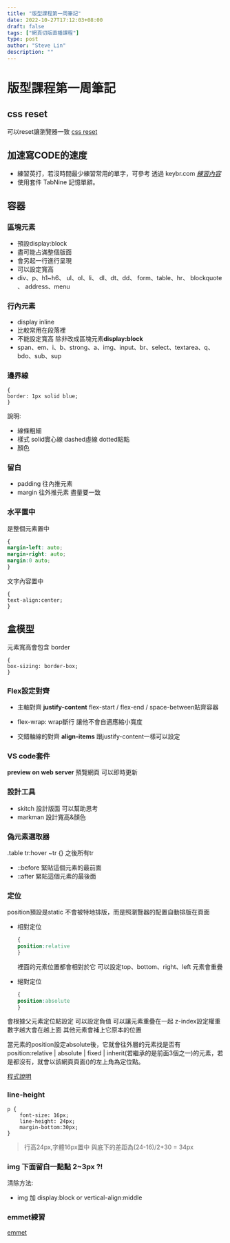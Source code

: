 ```yaml
---
title: "版型課程第一周筆記"
date: 2022-10-27T17:12:03+08:00
draft: false
tags: ["網頁切版直播課程"]
type: post
author: "Steve Lin"
description: ""
---
```




# 版型課程第一周筆記

## css reset
可以reset讓瀏覽器一致
[css reset ](https://meyerweb.com/eric/tools/css/reset/)

## 加速寫CODE的速度
* 練習英打，若沒時間最少練習常用的單字，可參考   透過 keybr.com [*練習內容*](https://github.com/hexschool/EmmetPractice)
* 使用套件 TabNine  記憶單辭。

## 容器
### 區塊元素
- 預設display:block
- 盡可能占滿整個版面
- 會另起一行進行呈現
- 可以設定寬高
- div、p、h1~h6、
ul、ol、li、
dl、dt、dd、
form、table、hr、
blockquote 、
address、menu

### 行內元素
- display inline
- 比較常用在段落裡
- 不能設定寬高 除非改成區塊元素**display:block**
- span、em、i、b、strong、a、img、input、br、select、textarea、q、bdo、sub、sup

### 邊界線
``` css=
{
border: 1px solid blue;
}
```

說明:
- 線條粗細
- 樣式 solid實心線 dashed虛線 dotted點點
- 顏色

### 留白
- padding
往內推元素
- margin
往外推元素
盡量要一致

### 水平置中
是整個元素置中
```css =
{
margin-left: auto;
margin-right: auto;
margin:0 auto;
}
```
文字內容置中
```css=
{
text-align:center;
}
```



## 盒模型
元素寬高會包含 border
```css=
{
box-sizing: border-box;
}
```


### Flex設定對齊
- 主軸對齊
**justify-content**
flex-start / flex-end / space-between貼齊容器

- flex-wrap: wrap斷行
讓他不會自適應縮小寬度

- 交錯軸線的對齊
**align-items**
跟justify-content一樣可以設定

### VS code套件 
**preview on web server**
預覽網頁
可以即時更新

### 設計工具
- skitch
  設計版面 可以幫助思考
- markman
  設計寬高&顏色


### 偽元素選取器
.table tr:hover ~tr {}
之後所有tr

- ::before 緊貼這個元素的最前面
- ::after  緊貼這個元素的最後面

### 定位
position預設是static
不會被特地排版，而是照瀏覽器的配置自動排版在頁面


- 相對定位
  ```css
  {
  position:relative
  }
  ```
  裡面的元素位置都會相對於它
  可以設定top、bottom、right、left
  元素會重疊
  
- 絕對定位
  ```css
  {
  position:absolute
  }
  ```
會根據父元素定位點設定
可以設定負值
可以讓元素重疊在一起
z-index設定權重 數字越大會在越上面
其他元素會補上它原本的位置

當元素的position設定absolute後，它就會往外層的元素找是否有position:relative | absolute | fixed | inherit(若繼承的是前面3個之一)的元素，若是都沒有，就會以該網頁頁面(<body>)的左上角為定位點。

[程式說明](https://ithelp.ithome.com.tw/articles/10212202)


### line-height
```css=
p {
    font-size: 16px;
    line-height: 24px;
    margin-bottom:30px;
}
```
> 行高24px,字體16px置中
> 與底下的差距為(24-16)/2+30 = 34px
> 

### img 下面留白一點點 2~3px ?!
清除方法:
* img 加 display:block or vertical-align:middle

### emmet練習
[emmet](https://docs.emmet.io/cheat-sheet/)